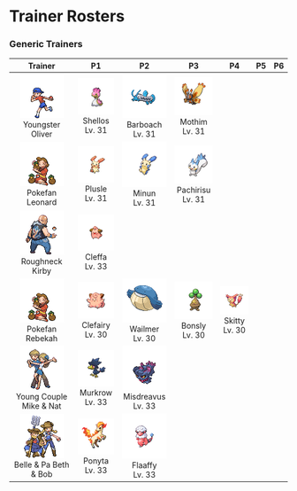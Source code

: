 # Trainer Rosters

### Generic Trainers

| Trainer | P1 | P2 | P3 | P4 | P5 | P6 |
|:-------:|:--:|:--:|:--:|:--:|:--:|:--:|
| ![Youngster Oliver](../../assets/trainers/youngster.png "Youngster Oliver")<br>Youngster Oliver | ![Shellos](../../assets/sprites/shellos/front.gif "Shellos")<br>Shellos<br>Lv. 31 | ![Barboach](../../assets/sprites/barboach/front.gif "Barboach")<br>Barboach<br>Lv. 31 | ![Mothim](../../assets/sprites/mothim/front.gif "Mothim")<br>Mothim<br>Lv. 31 |
| ![Pokefan Leonard](../../assets/trainers/pokefan.png "Pokefan Leonard")<br>Pokefan Leonard | ![Plusle](../../assets/sprites/plusle/front.gif "Plusle")<br>Plusle<br>Lv. 31 | ![Minun](../../assets/sprites/minun/front.gif "Minun")<br>Minun<br>Lv. 31 | ![Pachirisu](../../assets/sprites/pachirisu/front.gif "Pachirisu")<br>Pachirisu<br>Lv. 31 |
| ![Roughneck Kirby](../../assets/trainers/roughneck.png "Roughneck Kirby")<br>Roughneck Kirby | ![Cleffa](../../assets/sprites/cleffa/front.gif "Cleffa")<br>Cleffa<br>Lv. 33 |
| ![Pokefan Rebekah](../../assets/trainers/pokefan.png "Pokefan Rebekah")<br>Pokefan Rebekah | ![Clefairy](../../assets/sprites/clefairy/front.gif "Clefairy")<br>Clefairy<br>Lv. 30 | ![Wailmer](../../assets/sprites/wailmer/front.gif "Wailmer")<br>Wailmer<br>Lv. 30 | ![Bonsly](../../assets/sprites/bonsly/front.gif "Bonsly")<br>Bonsly<br>Lv. 30 | ![Skitty](../../assets/sprites/skitty/front.gif "Skitty")<br>Skitty<br>Lv. 30 |
| ![Young Couple Mike & Nat](../../assets/trainers/young_couple.png "Young Couple Mike & Nat")<br>Young Couple Mike & Nat | ![Murkrow](../../assets/sprites/murkrow/front.gif "Murkrow")<br>Murkrow<br>Lv. 33 | ![Misdreavus](../../assets/sprites/misdreavus/front.gif "Misdreavus")<br>Misdreavus<br>Lv. 33 |
| ![Belle & Pa Beth & Bob](../../assets/trainers/belle_pa.png "Belle & Pa Beth & Bob")<br>Belle & Pa Beth & Bob | ![Ponyta](../../assets/sprites/ponyta/front.gif "Ponyta")<br>Ponyta<br>Lv. 33 | ![Flaaffy](../../assets/sprites/flaaffy/front.gif "Flaaffy")<br>Flaaffy<br>Lv. 33 |

